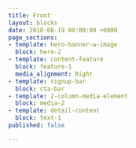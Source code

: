 ```yaml
---
title: Front
layout: blocks
date: 2018-08-19 00:00:00 +0000
page_sections:
- template: hero-banner-w-image
  block: hero-2
- template: content-feature
  block: feature-1
  media_alignment: Right
- template: signup-bar
  block: cta-bar
- template: 2-column-media-element
  block: media-2
- template: detail-content
  block: text-1
published: false

---
```

